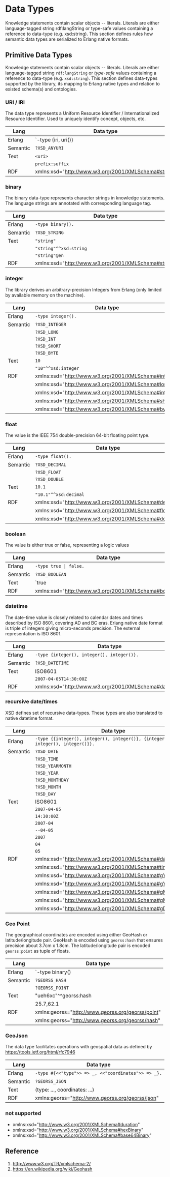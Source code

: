 # Data Types

Knowledge statements contain scalar objects -- literals. Literals are either language-tagged string rdf:langString or type-safe values containing a reference to data-type (e.g. xsd:string). This section defines rules how semantic data types are serialized to Erlang native formats.

## Primitive Data Types

Knowledge statements contain scalar objects -- literals. Literals are either language-tagged string `rdf:langString` or _type-safe_ values containing a reference to data-type (e.g. `xsd:string`). This section defines data-types supported by the library, its mapping to Erlang native types and relation to existed schema(s) and ontologies.  

### URI / IRI

The data type represents a Uniform Resource Identifier / Internationalized Resource Identifier. Used to uniquely identify concept, objects, etc.

Lang | Data type
---  | ---
Erlang | `-type {iri, uri()} | {iri, prefix(), suffix()}.`
Semantic | `?XSD_ANYURI`
Text | `<uri>`
|| `prefix:suffix`
RDF | xmlns:xsd="http://www.w3.org/2001/XMLSchema#string"


### binary

The binary data-type represents character strings in knowledge statements. The language strings are annotated with corresponding language tag.

Lang | Data type
---  | ---
Erlang | `-type binary().`
Semantic | `?XSD_STRING`
Text | `"string"`
|| `"string"^^xsd:string`
|| `"string"@en`
RDF | xmlns:xsd="http://www.w3.org/2001/XMLSchema#string"


### integer

The library derives an arbitrary-precision Integers from Erlang (only limited by available memory on the machine).

Lang | Data type
---  | ---
Erlang | `-type integer().`
Semantic | `?XSD_INTEGER`
|| `?XSD_LONG`
|| `?XSD_INT`
|| `?XSD_SHORT`
|| `?XSD_BYTE`
Text | `10`
|| `"10"^^xsd:integer`
RDF | xmlns:xsd="http://www.w3.org/2001/XMLSchema#integer"
|| xmlns:xsd="http://www.w3.org/2001/XMLSchema#long"
|| xmlns:xsd="http://www.w3.org/2001/XMLSchema#int"
|| xmlns:xsd="http://www.w3.org/2001/XMLSchema#short"
|| xmlns:xsd="http://www.w3.org/2001/XMLSchema#byte"


### float

The value is the IEEE 754 double-precision 64-bit floating point type.

Lang | Data type
---  | ---
Erlang | `-type float().`
Semantic | `?XSD_DECIMAL`
|| `?XSD_FLOAT`
|| `?XSD_DOUBLE`
Text | `10.1`
|| `"10.1"^^xsd:decimal`
RDF | xmlns:xsd="http://www.w3.org/2001/XMLSchema#decimal"
|| xmlns:xsd="http://www.w3.org/2001/XMLSchema#float"
|| xmlns:xsd="http://www.w3.org/2001/XMLSchema#double"


### boolean

The value is either true or false, representing a logic values

Lang | Data type
---  | ---
Erlang | `-type true \| false.`
Semantic | `?XSD_BOOLEAN`
Text | `true | false`
RDF | xmlns:xsd="http://www.w3.org/2001/XMLSchema#boolean"


### datetime

The date-time value is closely related to calendar dates and times described by ISO 8601, covering AD and BC eras. Erlang native date format is triple of integers giving micro-seconds precision. The external representation is ISO 8601.

Lang | Data type
---  | ---
Erlang | `-type {integer(), integer(), integer()}.`
Semantic | `?XSD_DATETIME`
Text | ISO8601
|| `2007-04-05T14:30:00Z`
RDF | xmlns:xsd="http://www.w3.org/2001/XMLSchema#dateTime"

### recursive date/times

 XSD defines set of recursive data-types. These types are also translated to native datetime format.  

Lang | Data type
---  | ---
Erlang | `-type {{integer(), integer(), integer()}, {integer(), integer(), integer()}}.`
Semantic | `?XSD_DATE`
|| `?XSD_TIME`
|| `?XSD_YEARMONTH`
|| `?XSD_YEAR`
|| `?XSD_MONTHDAY`
|| `?XSD_MONTH`
|| `?XSD_DAY`
Text | ISO8601
|| `2007-04-05`
|| `14:30:00Z`
|| `2007-04`
|| `--04-05`
|| `2007`
|| `04`
|| `05`
RDF | xmlns:xsd="http://www.w3.org/2001/XMLSchema#date"
|| xmlns:xsd="http://www.w3.org/2001/XMLSchema#time"
|| xmlns:xsd="http://www.w3.org/2001/XMLSchema#gYearMonth"
|| xmlns:xsd="http://www.w3.org/2001/XMLSchema#gYear"
|| xmlns:xsd="http://www.w3.org/2001/XMLSchema#gMonthDay"
|| xmlns:xsd="http://www.w3.org/2001/XMLSchema#gMonth"
|| xmlns:xsd="http://www.w3.org/2001/XMLSchema#gDay"


### Geo Point

The geographical coordinates are encoded using either GeoHash or latitude/longitude pair. GeoHash is encoded using `georss:hash` that ensures precision about 3.7cm x 1.8cm. The latitude/longitude pair is encoded `georss:point` as tuple of floats.

Lang | Data type
---  | ---
Erlang | `-type binary() | {lat(), lng()}.`
Semantic | `?GEORSS_HASH`
|| `?GEORSS_POINT`
Text | "ueh6xc"^^georss:hash
|| 25.7,62.1
RDF | xmlns:georss="http://www.georss.org/georss/point"
|| xmlns:georss="http://www.georss.org/georss/hash"

### GeoJson

The data type facilitates operations with geospatial data as defined by https://tools.ietf.org/html/rfc7946

Lang | Data type
---  | ---
Erlang | `-type #{<<"type">> => _, <<"coordinates">> => _}.`
Semantic | `?GEORSS_JSON`
Text | (type: ..., coordinates: ...)
RDF | xmlns:georss="http://www.georss.org/georss/json"


### not supported 

* xmlns:xsd="http://www.w3.org/2001/XMLSchema#duration"
* xmlns:xsd="http://www.w3.org/2001/XMLSchema#hexBinary"
* xmlns:xsd="http://www.w3.org/2001/XMLSchema#base64Binary"


## Reference
1. http://www.w3.org/TR/xmlschema-2/
2. https://en.wikipedia.org/wiki/Geohash

